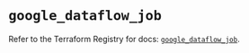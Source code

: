 # `google_dataflow_job`

Refer to the Terraform Registry for docs: [`google_dataflow_job`](https://registry.terraform.io/providers/hashicorp/google-beta/5.43.0/docs/resources/google_dataflow_job).
